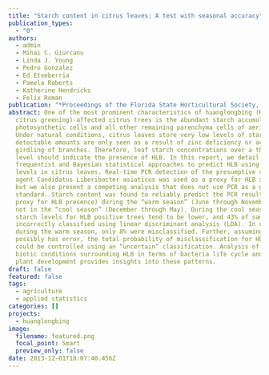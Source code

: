 ```yaml
---
title: "Starch content in citrus leaves: A test with seasonal accuracy"
publication_types:
  - "0"
authors:
  - admin
  - Mihai C. Giurcanu
  - Linda J. Young
  - Pedro Gonzalez
  - Ed Etxeberria
  - Pamela Roberts
  - Katherine Hendricks
  - Felix Roman
publication: "*Proceedings of the Florida State Horticultural Society, 126*, 75-83"
abstract: One of the most prominent characteristics of huanglongbing (HLB or
  citrus greening)-affected citrus trees is the abundant starch accumulation in
  photosynthetic cells and all other remaining parenchyma cells of aerial parts.
  Under natural conditions, citrus leaves store very low levels of starch, and
  detectable amounts are only seen as a result of zinc deficiency or accidental
  girdling of branches. Therefore, leaf starch concentrations over a threshold
  level should indicate the presence of HLB. In this report, we detail both
  frequentist and Bayesian statistical approaches to predict HLB using starch
  levels in citrus leaves. Real-time PCR detection of the presumptive causing
  agent Candidatus Liberibacter asiaticus was used as a proxy for HLB status,
  but we also present a competing analysis that does not use PCR as a gold
  standard. Starch content was found to reliably predict the PCR results (the
  proxy for HLB presence) during the “warm season” (June through November), but
  not in the “cool season” (December through May). During the cool season,
  starch levels for HLB positive trees tend to be lower, and 43% of samples were
  incorrectly classified using linear discriminant analysis (LDA). In contrast,
  during the warm season, only 8% were misclassified. Further, assuming PCR
  possibly has error, the total probability of misclassification for HLB status
  could be controlled using an “uncertain” classification. Analysis of the
  biotic conditions surrounding HLB in terms of bacteria life cycle and the
  plant development provides insights into these patterns.
draft: false
featured: false
tags:
  - agriculture
  - applied statistics
categories: []
projects:
  - huanglongbing
image:
  filename: featured.png
  focal_point: Smart
  preview_only: false
date: 2013-12-01T18:07:40.456Z
---
```

